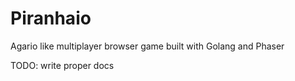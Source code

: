 # Piranhaio
Agario like multiplayer browser game built with Golang and Phaser 

TODO: write proper docs
